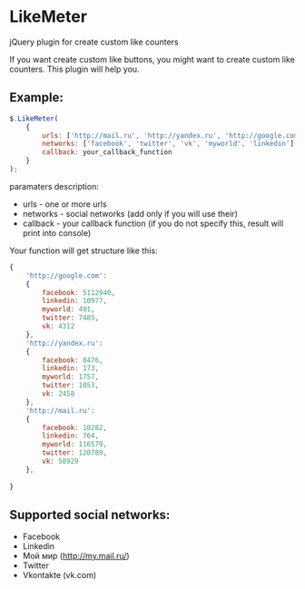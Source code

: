 LikeMeter
=========
jQuery plugin for create custom like counters

If you want create custom like buttons, you might want to create custom like counters. This plugin will help you.

Example:
--------

```javascript
$.LikeMeter(
    {
        urls: ['http://mail.ru', 'http://yandex.ru', 'http://google.com'],
        networks: ['facebook', 'twitter', 'vk', 'myworld', 'linkedin'], 
        callback: your_callback_function
    }
);
```
paramaters description:
* urls - one or more urls 
* networks - social networks (add only if you will use their)
* callback - your callback function (if you do not specify this, result will print into console)

Your function will get structure like this:
```javascript
{
    'http://google.com': 
    {
        facebook: 5112940,
        linkedin: 10977,
        myworld: 491,
        twitter: 7485,
        vk: 4312
    },
    'http://yandex.ru': 
    {
        facebook: 8476,
        linkedin: 173,
        myworld: 1757,
        twitter: 1053,
        vk: 2458
    },
    'http://mail.ru': 
    {
        facebook: 10282,
        linkedin: 764,
        myworld: 116579,
        twitter: 120789,
        vk: 58929
    },
    
}
```

Supported social networks:
--------------------------

* Facebook
* Linkedin
* Мой мир (http://my.mail.ru/)
* Twitter
* Vkontakte (vk.com)
